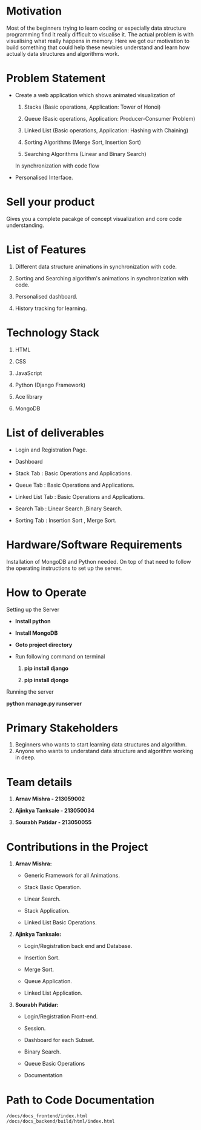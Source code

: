 # Motivation

Most of the beginners trying to learn coding or especially data structure programming find it really difficult to visualise it.
The actual problem is with visualising what really happens in memory. Here we got our motivation to build something that could help
these newbies understand and learn how actually data structures and algorithms work.

# Problem Statement

  * Create a web application which shows animated visualization of

    1. Stacks (Basic operations, Application: Tower of Honoi)

    2. Queue (Basic operations, Application: Producer-Consumer Problem)

    3. Linked List (Basic operations, Application: Hashing with Chaining)

    4. Sorting Algorithms (Merge Sort, Insertion Sort)

    5. Searching Algorithms (Linear and Binary Search)

    In synchronization with code flow

  * Personalised Interface.

# Sell your product
  
  Gives you a complete pacakge of concept visualization and core code understanding.

# List of Features

 1. Different data structure animations in synchronization with code.

 2. Sorting and Searching algorithm's animations in synchronization with code.

 3. Personalised dashboard.

 4. History tracking for learning.

# Technology Stack

 1. HTML

 2. CSS

 3. JavaScript

 4. Python (Django Framework)

 5. Ace library

 6. MongoDB

# List of deliverables

  * Login and Registration Page.

  * Dashboard

  * Stack Tab : Basic Operations and Applications.

  * Queue Tab : Basic Operations and Applications.

  * Linked List Tab : Basic Operations and Applications.

  * Search Tab : Linear Search ,Binary Search.

  * Sorting Tab : Insertion Sort , Merge Sort.

# Hardware/Software Requirements

Installation of MongoDB and Python needed. On top of that need to follow the operating instructions to set up the server.

# How to Operate
Setting up the Server

  * **Install python**

  * **Install MongoDB**

  * **Goto project directory**

  * Run following command on terminal

    1. **pip install django**

    2. **pip install djongo**

Running the server

  **python manage.py runserver**

# Primary Stakeholders

 1. Beginners who wants to start learning data structures and algorithm.
 2. Anyone who wants to understand data structure and algorithm working in deep.

# Team details

 1. **Arnav Mishra - 213059002**

 2. **Ajinkya Tanksale - 213050034**

 3. **Sourabh Patidar - 213050055**

# Contributions in the Project

 1. **Arnav Mishra:**

    * Generic Framework for all Animations.

    * Stack Basic Operation.

    * Linear Search.

    * Stack Application.

    * Linked List Basic Operations.

 2. **Ajinkya Tanksale:**

    * Login/Registration back end and Database.

    * Insertion Sort.

    * Merge Sort.

    * Queue Application.

    * Linked List Application.

 3. **Sourabh Patidar:**

    * Login/Registration Front-end.

    * Session.

    * Dashboard for each Subset.

    * Binary Search.

    * Queue Basic Operations

    * Documentation

# Path to Code Documentation

    /docs/docs_frontend/index.html
    /docs/docs_backend/build/html/index.html



